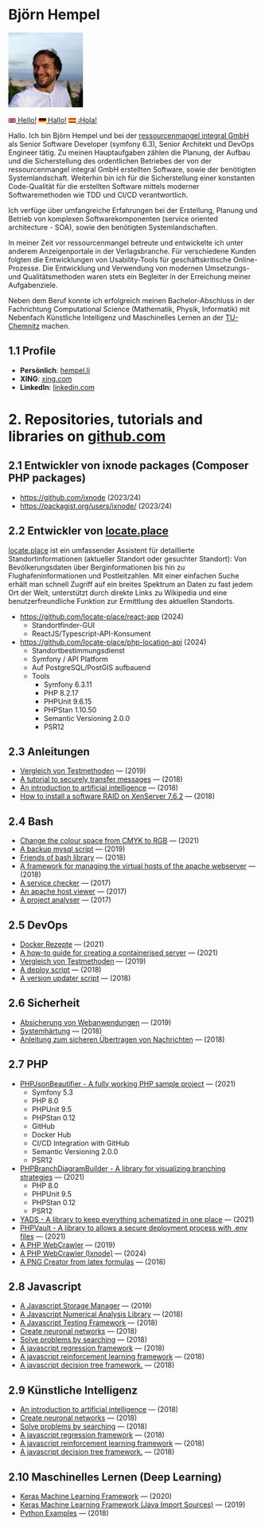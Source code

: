 # Björn Hempel

<img src="images/bjoern-hempel.jpg" width="150">

[<img src="images/english.png" width="15"> Hello!](README.md) [<img src="images/german.png" width="15"> Hallo!](README.de.md) [<img src="images/spanish.png" width="15"> ¡Hola!](README.es.md)

Hallo. Ich bin Björn Hempel und bei der [ressourcenmangel integral GmbH](https://rsm-integral.de/) als
Senior Software Developer (symfony 6.3), Senior Architekt und DevOps Engineer tätig. Zu meinen Hauptaufgaben
zählen die Planung, der Aufbau und die Sicherstellung des ordentlichen Betriebes der von der ressourcenmangel
integral GmbH erstellten Software, sowie der benötigten Systemlandschaft. Weiterhin bin ich für die Sicherstellung
einer konstanten Code-Qualität für die erstellten Software mittels moderner Softwaremethoden wie TDD und CI/CD
verantwortlich.

Ich verfüge über umfangreiche Erfahrungen bei der Erstellung, Planung und Betrieb von komplexen Softwarekomponenten
(service oriented architecture - SOA), sowie den benötigten Systemlandschaften.

In meiner Zeit vor ressourcenmangel betreute und entwickelte ich unter anderem Anzeigenportale in der Verlagsbranche.
Für verschiedene Kunden folgten die Entwicklungen von Usability-Tools für geschäftskritische Online-Prozesse.
Die Entwicklung und Verwendung von modernen Umsetzungs- und Qualitätsmethoden waren stets ein Begleiter in der
Erreichung meiner Aufgabenziele.

Neben dem Beruf konnte ich erfolgreich meinen Bachelor-Abschluss in der Fachrichtung Computational Science
(Mathematik, Physik, Informatik) mit Nebenfach Künstliche Intelligenz und Maschinelles Lernen an der
[TU-Chemnitz](https://www.tu-chemnitz.de) machen.

## 1.1 Profile

* **Persönlich**: [hempel.li](https://www.hempel.li/)
* **XING**: [xing.com](https://www.xing.com/profile/Bjoern_Hempel14)
* **LinkedIn**: [linkedin.com](https://www.linkedin.com/in/bjoernhempel)

# 2. Repositories, tutorials and libraries on [github.com](https://github.com/bjoern-hempel)

## 2.1 Entwickler von ixnode packages (Composer PHP packages)

* https://github.com/ixnode (2023/24)
* https://packagist.org/users/ixnode/ (2023/24)

## 2.2 Entwickler von [locate.place](https://locate.place/index.html)

[locate.place](https://locate.place/index.html) ist ein umfassender Assistent für detaillierte Standortinformationen (aktueller Standort oder gesuchter Standort): Von Bevölkerungsdaten über Berginformationen bis hin zu Flughafeninformationen und Postleitzahlen. Mit einer einfachen Suche erhält man schnell Zugriff auf ein breites Spektrum an Daten zu fast jedem Ort der Welt, unterstützt durch direkte Links zu Wikipedia und eine benutzerfreundliche Funktion zur Ermittlung des aktuellen Standorts.

* https://github.com/locate-place/react-app (2024)
  * Standortfinder-GUI
  * ReactJS/Typescript-API-Konsument
* https://github.com/locate-place/php-location-api (2024)
  * Standortbestimmungsdienst
  * Symfony / API Platform
  * Auf PostgreSQL/PostGIS aufbauend
  * Tools
    * Symfony 6.3.11
    * PHP 8.2.17
    * PHPUnit 9.6.15
    * PHPStan 1.10.50
    * Semantic Versioning 2.0.0
    * PSR12

## 2.3 Anleitungen

* [Vergleich von Testmethoden](https://github.com/friends-of-tutorials/comparison-of-test-methods) &mdash; (2019)
* [A tutorial to securely transfer messages](https://github.com/friends-of-tutorials/securely-transfer-messages) &mdash; (2018)
* [An introduction to artificial intelligence](https://github.com/friends-of-ai/an-introduction-to-artificial-intelligence) &mdash; (2018)
* [How to install a software RAID on XenServer 7.6.2](https://github.com/friends-of-tutorials/xen-software-raid) &mdash; (2018)

## 2.4 Bash

* [Change the colour space from CMYK to RGB](https://github.com/bjoern-hempel/bash-cmyk-to-rgb) &mdash; (2021)
* [A backup mysql script](https://github.com/bjoern-hempel/backup-mysql) &mdash; (2019)
* [Friends of bash library](https://github.com/bjoern-hempel/friends-of-bash) &mdash; (2018)
* [A framework for managing the virtual hosts of the apache webserver](https://github.com/bjoern-hempel/apache-virtual-host-manager/tree/master) &mdash; (2018)
* [A service checker](https://github.com/bjoern-hempel/service-checker) &mdash; (2017)
* [An apache host viewer](https://github.com/bjoern-hempel/apache-host-viewer) &mdash; (2017)
* [A project analyser](https://github.com/bjoern-hempel/project-analyser) &mdash; (2017)

## 2.5 DevOps

* [Docker Rezepte](https://github.com/ixnode/docker-recipes) &mdash; (2021)
* [A how-to guide for creating a containerised server](https://github.com/friends-of-tutorials/containerized-server) &mdash; (2021)
* [Vergleich von Testmethoden](https://github.com/friends-of-tutorials/comparison-of-test-methods) &mdash; (2019)
* [A deploy script](https://github.com/bjoern-hempel/bash-git-deploy) &mdash; (2018)
* [A version updater script](https://github.com/bjoern-hempel/bash-git-version-updater) &mdash; (2018)

## 2.6 Sicherheit

* [Absicherung von Webanwendungen](https://github.com/friends-of-tutorials/web-application-security) &mdash; (2019)
* [Systemhärtung](https://github.com/friends-of-tutorials/system-hardening) &mdash; (2018)
* [Anleitung zum sicheren Übertragen von Nachrichten](https://github.com/friends-of-tutorials/securely-transfer-messages) &mdash; (2018)

## 2.7 PHP

* [PHPJsonBeautifier - A fully working PHP sample project](https://github.com/ixnode/php-json-beautifier) &mdash; (2021)
    * Symfony 5.3
    * PHP 8.0
    * PHPUnit 9.5
    * PHPStan 0.12
    * GitHub
    * Docker Hub
    * CI/CD Integration with GitHub
    * Semantic Versioning 2.0.0
    * PSR12
* [PHPBranchDiagramBuilder - A library for visualizing branching strategies](https://github.com/ixnode/php-branch-diagram-builder) &mdash; (2021)
    * PHP 8.0
    * PHPUnit 9.5
    * PHPStan 0.12
    * PSR12
* [YADS - A library to keep everything schematized in one place](https://github.com/ixnode/yads) &mdash; (2021)
* [PHPVault - A library to allows a secure deployment process with .env files](https://github.com/ixnode/php-vault) &mdash; (2021)
* [A PHP WebCrawler](https://github.com/bjoern-hempel/php-web-crawler) &mdash; (2019)
* [A PHP WebCrawler (Ixnode)](https://github.com/ixnode/php-web-crawler) &mdash; (2024)
* [A PNG Creator from latex formulas](https://github.com/bjoern-hempel/php-latex-2-png) &mdash; (2018)

## 2.8 Javascript

* [A Javascript Storage Manager](https://github.com/bjoern-hempel/js-storage-manager) &mdash; (2019)
* [A Javascript Numerical Analysis Library](https://github.com/bjoern-hempel/js-analysis) &mdash; (2018)
* [A Javascript Testing Framework](https://github.com/bjoern-hempel/js-testing-framework) &mdash; (2018)
* [Create neuronal networks](https://github.com/friends-of-ai/create-neuronal-networks) &mdash; (2018)
* [Solve problems by searching](https://github.com/friends-of-ai/solve-problems-by-searching) &mdash; (2018)
* [A javascript regression framework](https://github.com/bjoern-hempel/js-regression-framework) &mdash; (2018)
* [A javascript reinforcement learning framework](https://github.com/bjoern-hempel/js-reinforcement-learning-framework) &mdash; (2018)
* [A javascript decision tree framework.](https://github.com/bjoern-hempel/js-decision-tree-framework) &mdash; (2018)

## 2.9 Künstliche Intelligenz

* [An introduction to artificial intelligence](https://github.com/friends-of-ai/an-introduction-to-artificial-intelligence) &mdash; (2018)
* [Create neuronal networks](https://github.com/friends-of-ai/create-neuronal-networks) &mdash; (2018)
* [Solve problems by searching](https://github.com/friends-of-ai/solve-problems-by-searching) &mdash; (2018)
* [A javascript regression framework](https://github.com/bjoern-hempel/js-regression-framework) &mdash; (2018)
* [A javascript reinforcement learning framework](https://github.com/bjoern-hempel/js-reinforcement-learning-framework) &mdash; (2018)
* [A javascript decision tree framework.](https://github.com/bjoern-hempel/js-decision-tree-framework) &mdash; (2018)

## 2.10 Maschinelles Lernen (Deep Learning)

* [Keras Machine Learning Framework](https://github.com/bjoern-hempel/keras-machine-learning-framework) &mdash; (2020)
* [Keras Machine Learning Framework (Java Import Sources)](https://github.com/bjoern-hempel/keras-machine-learning-framework-java-sources) &mdash; (2019)
* [Python Examples](https://github.com/friends-of-ai/python-examples) &mdash; (2018)
